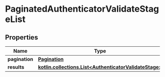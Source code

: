 
# PaginatedAuthenticatorValidateStageList

## Properties
Name | Type | Description | Notes
------------ | ------------- | ------------- | -------------
**pagination** | [**Pagination**](Pagination.md) |  | 
**results** | [**kotlin.collections.List&lt;AuthenticatorValidateStage&gt;**](AuthenticatorValidateStage.md) |  | 



